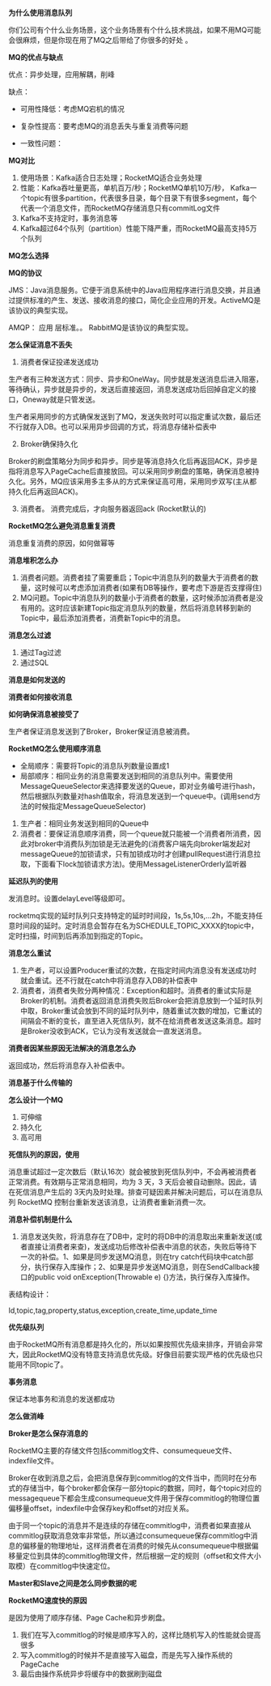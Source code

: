  **为什么使用消息队列**

 你们公司有个什么业务场景，这个业务场景有个什么技术挑战，如果不用MQ可能会很麻烦，但是你现在用了MQ之后带给了你很多的好处 。



**MQ的优点与缺点**

优点：异步处理，应用解耦，削峰

缺点：

* 可用性降低：考虑MQ宕机的情况

* 复杂性提高：要考虑MQ的消息丢失与重复消费等问题
* 一致性问题：



**MQ对比**

1. 使用场景：Kafka适合日志处理；RocketMQ适合业务处理
2. 性能：Kafka吞吐量更高，单机百万/秒；RocketMQ单机10万/秒， Kafka一个topic有很多partition，代表很多目录，每个目录下有很多segment，每个代表一个消息文件，而RocketMQ存储消息只有commitLog文件 
3.  Kafka不支持定时，事务消息等
4.  Kafka超过64个队列（partition）性能下降严重，而RocketMQ最高支持5万个队列   



**MQ怎么选择**





**MQ的协议**

JMS：Java消息服务。它便于消息系统中的Java应用程序进行消息交换，并且通过提供标准的产生、发送、接收消息的接口，简化企业应用的开发。ActiveMQ是该协议的典型实现。

 AMQP： 应用 层标准。。 RabbitMQ是该协议的典型实现。



**怎么保证消息不丢失**

1. 消费者保证投递发送成功

生产者有三种发送方式：同步、异步和OneWay。同步就是发送消息后进入阻塞，等待确认，异步就是异步的，发送后直接返回，消息发送成功后回掉自定义的接口，Oneway就是只管发送。

生产者采用同步的方式确保发送到了MQ，发送失败时可以指定重试次数，最后还不行就存入DB。也可以采用异步回调的方式，将消息存储补偿表中

2. Broker确保持久化

Broker的刷盘策略分为同步和异步。同步是等消息持久化后再返回ACK，异步是指将消息写入PageCache后直接放回。可以采用同步刷盘的策略，确保消息被持久化。另外，MQ应该采用多主多从的方式来保证高可用，采用同步双写(主从都持久化后再返回ACK)。

3. 消费者。 消费完成后，才向服务器返回ack (Rocket默认的)



**RocketMQ怎么避免消息重复消费**

消息重复消费的原因，如何做幂等



**消息堆积怎么办**

1. 消费者问题。消费者挂了需要重启；Topic中消息队列的数量大于消费者的数量，这时候可以考虑添加消费者(如果有DB等操作，要考虑下游是否支撑得住)
2. MQ问题。Topic中消息队列的数量小于消费者的数量，这时候添加消费者是没有用的。这时应该新建Topic指定消息队列的数量，然后将消息转移到新的Topic中，最后添加消费者，消费新Topic中的消息。



**消息怎么过滤**

1. 通过Tag过滤
2. 通过SQL



**消息是如何发送的**



**消费者如何接收消息**



**如何确保消息被接受了**

生产者保证消息发送到了Broker，Broker保证消息被消费。



**RocketMQ怎么使用顺序消息**

* 全局顺序：需要将Topic的消息队列数量设置成1
* 局部顺序：相同业务的消息需要发送到相同的消息队列中。需要使用MessageQueueSelector来选择要发送的Queue，即对业务编号进行hash，然后根据队列数量对hash值取余，将消息发送到一个queue中。(调用send方法的时候指定MessageQueueSelector)

1. 生产者：相同业务发送到相同的Queue中
2. 消费者：要保证消息顺序消费，同一个queue就只能被一个消费者所消费，因此对broker中消费队列加锁是无法避免的(消费客户端先向broker端发起对messageQueue的加锁请求，只有加锁成功时才创建pullRequest进行消息拉取，下面看下lock加锁请求方法)。使用MessageListenerOrderly监听器



**延迟队列的使用**

发消息时。设置delayLevel等级即可。

rocketmq实现的延时队列只支持特定的延时时间段，1s,5s,10s,...2h，不能支持任意时间段的延时。定时消息会暂存在名为SCHEDULE_TOPIC_XXXX的topic中，定时扫描，时间到后再添加到指定的Topic。



**消息怎么重试**

1. 生产者，可以设置Producer重试的次数，在指定时间内消息没有发送成功时就会重试。还不行就在catch中将消息存入DB的补偿表中
2. 消费者，消费者失败分两种情况：Exception和超时。消费者的重试实际是Broker的机制。消费者返回消息消费失败后Broker会把消息放到一个延时队列中取，Broker重试会放到不同的延时队列中，随着重试次数的增加，它重试的间隔会不断的变长，直至进入死信队列，就不在给消费者发送这条消息。超时是Broker没收到ACK，它认为没有发送就会一直发送消息。



**消费者因某些原因无法解决的消息怎么办**

返回成功，然后将消息存入补偿表中。



**消息基于什么传输的**



**怎么设计一个MQ**

1. 可伸缩
2. 持久化
3. 高可用



**死信队列的原因，使用**

消息重试超过一定次数后（默认16次）就会被放到死信队列中，不会再被消费者正常消费。有效期与正常消息相同，均为 3 天，3 天后会被自动删除。因此，请在死信消息产生后的 3天内及时处理。排查可疑因素并解决问题后，可以在消息队列 RocketMQ 控制台重新发送该消息，让消费者重新消费一次。



**消息补偿机制是什么**

1. 消息发送失败，将消息存在了DB中，定时的将DB中的消息取出来重新发送(或者直接让消费者来查)，发送成功后修改补偿表中消息的状态，失败后等待下一次的补偿。1、如果是同步发送MQ消息，则在try catch代码块中catch部分，执行保存入库操作；2、如果是异步发送MQ消息，则在SendCallback接口的public void onException(Throwable e) {}方法，执行保存入库操作。

表结构设计：

Id,topic,tag,property,status,exception,create_time,update_time



**优先级队列**

由于RocketMQ所有消息都是持久化的，所以如果按照优先级来排序，开销会非常大，因此RocketMQ没有特意支持消息优先级。好像目前要实现严格的优先级也只能用不同topic了。



**事务消息**

保证本地事务和消息的发送都成功



**怎么做消峰**



**Broker是怎么保存消息的**

 RocketMQ主要的存储文件包括commitlog文件、consumequeue文件、indexfile文件。 

Broker在收到消息之后，会把消息保存到commitlog的文件当中，而同时在分布式的存储当中，每个broker都会保存一部分topic的数据，同时，每个topic对应的messagequeue下都会生成consumequeue文件用于保存commitlog的物理位置偏移量offset，indexfile中会保存key和offset的对应关系。

由于同一个topic的消息并不是连续的存储在commitlog中，消费者如果直接从commitlog获取消息效率非常低，所以通过consumequeue保存commitlog中消息的偏移量的物理地址，这样消费者在消费的时候先从consumequeue中根据偏移量定位到具体的commitlog物理文件，然后根据一定的规则（offset和文件大小取模）在commitlog中快速定位。


**Master和Slave之间是怎么同步数据的呢**



**RocketMQ速度快的原因**

是因为使用了顺序存储、Page Cache和异步刷盘。

1. 我们在写入commitlog的时候是顺序写入的，这样比随机写入的性能就会提高很多
2. 写入commitlog的时候并不是直接写入磁盘，而是先写入操作系统的PageCache
3. 最后由操作系统异步将缓存中的数据刷到磁盘